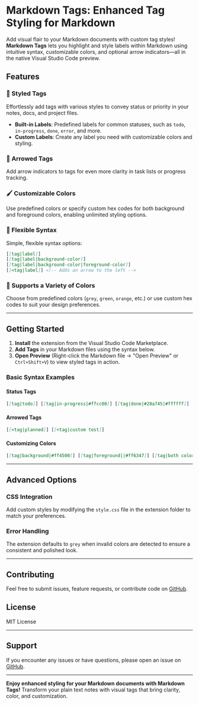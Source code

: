 # Markdown Tags: Enhanced Tag Styling for Markdown

Add visual flair to your Markdown documents with custom tag styles! **Markdown Tags** lets you highlight and style labels within Markdown using intuitive syntax, customizable colors, and optional arrow indicators—all in the native Visual Studio Code preview.

## Features

### 🎨 Styled Tags

Effortlessly add tags with various styles to convey status or priority in your notes, docs, and project files.

- **Built-in Labels**: Predefined labels for common statuses, such as `todo`, `in-progress`, `done`, `error`, and more.
- **Custom Labels**: Create any label you need with customizable colors and styling.

### 🎯 Arrowed Tags

Add arrow indicators to tags for even more clarity in task lists or progress tracking.

### 🖌️ Customizable Colors

Use predefined colors or specify custom hex codes for both background and foreground colors, enabling unlimited styling options.

### 📄 Flexible Syntax

Simple, flexible syntax options:

```markdown
[[tag|label]]
[[tag|label|background-color]]
[[tag|label|background-color|foreground-color]]
[[<tag|label]] <!-- Adds an arrow to the left -->
```

### 🌈 Supports a Variety of Colors

Choose from predefined colors (`grey`, `green`, `orange`, etc.) or use custom hex codes to suit your design preferences.

---

## Getting Started

1. **Install** the extension from the Visual Studio Code Marketplace.
2. **Add Tags** in your Markdown files using the syntax below.
3. **Open Preview** (Right-click the Markdown file → "Open Preview" or `Ctrl+Shift+V`) to view styled tags in action.

### Basic Syntax Examples

#### Status Tags

```markdown
[[tag|todo]] [[tag|in-progress|#ffcc00]] [[tag|done|#28a745|#ffffff]]
```

#### Arrowed Tags

```markdown
[[<tag|planned]] [[<tag|custom test]]
```

#### Customizing Colors

```markdown
[[tag|background|#ff4500]] [[tag|foreground||#ff6347]] [[tag|both colors|#32cd32|#ffffff]]
```

---

## Advanced Options

### CSS Integration

Add custom styles by modifying the `style.css` file in the extension folder to match your preferences.

### Error Handling

The extension defaults to `grey` when invalid colors are detected to ensure a consistent and polished look.

---

## Contributing

Feel free to submit issues, feature requests, or contribute code on [GitHub](https://github.com/binarynoir/markdown-tags).

## License

MIT License

---

## Support

If you encounter any issues or have questions, please open an issue on [GitHub](https://github.com/binarynoir/markdown-tags/issues).

---

**Enjoy enhanced styling for your Markdown documents with Markdown Tags!** Transform your plain text notes with visual tags that bring clarity, color, and customization.
